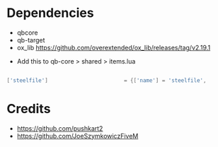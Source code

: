 # Dependencies

- qbcore
- qb-target
- ox_lib https://github.com/overextended/ox_lib/releases/tag/v2.19.1

* Add this to qb-core > shared > items.lua
```lua

['steelfile'] 				 		 = {['name'] = 'steelfile', 			  	  		['label'] = 'Steel File', 				['weight'] = 1000, 		['type'] = 'item', 		['image'] = 'steelfile.png', 				['unique'] = true, 		['useable'] = true, 	['shouldClose'] = true,	   ['combinable'] = nil,   ['description'] = '',				["created"] = nil,      ["decay"] = 60.0	},

```

# Credits
- https://github.com/pushkart2
- https://github.com/JoeSzymkowiczFiveM
